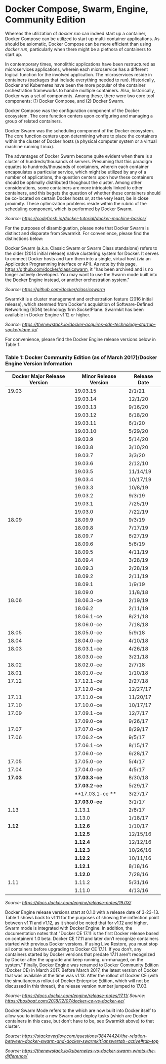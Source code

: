 # Docker Compose, Swarm, Engine, Community Edition #

Whereas the utilization of *docker run* can indeed start up a container, Docker Compose can be utilized to start up multi-container applications. As should be axiomatic, Docker Compose can be more efficient than using *docker run*, particularly when there might be a plethora of containers to start up.

In contemporary times, monolithic applications have been restructured as microservices applications, wherein each microservice has a different logical function for the involved application. The microservices reside in containers (packages that include everything needed to run). Historically, Docker and Kubernetes have been the more popular of the container orchestration frameworks to handle multiple containers. Also, historically, Docker was a set of components. Among these, there were two core tool components: (1) Docker Compose, and (2) Docker Swarm.

Docker Compose was the configuration component of the Docker ecosystem. The core function centers upon configuring and managing a group of related containers.

Docker Swarm was the scheduling component of the Docker ecosystem. The core function centers upon determining where to place the containers within the cluster of Docker hosts (a physical computer system or a virtual machine running Linux).

The advantages of Docker Swarm become quite evident when there is a cluster of hundreds/thousands of servers. Presuming that this paradigm equates to hundreds/thousands of containers, wherein each container encapsulates a particular service, which might be utilized by any of a number of applications, the question centers upon how these containers should be optimally distributed thoughout the cluster. Among other considerations, some containers are more intricately linked to other containers, and this begets the question of whether these containers should be co-located on certain Docker hosts or, at the very least, be in close proximity. These optimization problems reside within the rubric of the scheduling component, which is performed by Docker Swarm.

*Source: https://codefresh.io/docker-tutorial/docker-machine-basics/*

For the purposes of disambiguation, please note that Docker Swarm is distinct and disparate from Swarmkit. For convenience, please find the distinctions below:

Docker Swarm (a.k.a. Classic Swarm or Swarm Class standalone) refers to the older (2014 initial release) native clustering system for Docker. It serves to connect Docker hosts and turn them into a single, virtual host (via an Application Programming Interface or API). As note by this page, https://github.com/docker/classicswarm, it "has been archived and is no longer actively developed. You may want to use the Swarm mode built into the Docker Engine instead, or another orchestration system."

*Source: https://github.com/docker/classicswarm*

Swarmkit is a cluster management and orchestration feature (2016 initial release), which stemmed from Docker's acquisition of Software-Defined Networking (SDN) technology firm SocketPlane. Swarmkit has been available in Docker Engine v1.12 or higher.

*Source: https://thenewstack.io/docker-acquires-sdn-technology-startup-socketplane-io/*

For convenience, please find the Docker Engine release versions below in Table 1: 

### Table 1: Docker Community Edition (as of March 2017)/Docker Engine Version Information ###

| Docker Major Release Version | Minor Release Version | Release Date |
|--------------------------------------|-----------------------|--------------|
| 19.03                                | 19.03.15              | 2/1/21       |
|                                      | 19.03.14              | 12/1/20      |
|                                      | 19.03.13              | 9/16/20      |
|                                      | 19.03.12              | 6/18/20      |
|                                      | 19.03.11              | 6/1/20       |
|                                      | 19.03.10              | 5/29/20      |
|                                      | 19.03.9               | 5/14/20      |
|                                      | 19.03.8               | 3/10/20      |
|                                      | 19.03.7               | 3/3/20       |
|                                      | 19.03.6               | 2/12/10      |
|                                      | 19.03.5               | 11/14/19     |
|                                      | 19.03.4               | 10/17/19     |
|                                      | 19.03.3               | 10/8/19      |
|                                      | 19.03.2               | 9/3/19       |
|                                      | 19.03.1               | 7/25/19      |
|                                      | 19.03.0               | 7/22/19      |
| 18.09                                | 18.09.9               | 9/3/19       |
|                                      | 18.09.8               | 7/17/19      |
|                                      | 18.09.7               | 6/27/19      |
|                                      | 18.09.6               | 5/6/19       |
|                                      | 18.09.5               | 4/11/19      |
|                                      | 18.09.4               | 3/28/19      |
|                                      | 18.09.3               | 2/28/19      |
|                                      | 18.09.2               | 2/11/19      |
|                                      | 18.09.1               | 1/9/19       |
|                                      | 18.09.0               | 11/8/18      |
| 18.06                                | 18.06.3-ce            | 2/19/19      |
|                                      | 18.06.2               | 2/11/19      |
|                                      | 18.06.1-ce            | 8/21/18      |
|                                      | 18.06.0-ce            | 7/18/18      |
| 18.05                                | 18.05.0-ce            | 5/9/18       |
| 18.04                                | 18.04.0-ce            | 4/10/18      |
| 18.03                                | 18.03.1-ce            | 4/26/18      |
|                                      | 18.03.0-ce            | 3/21/18      |
| 18.02                                | 18.02.0-ce            | 2/7/18       |
| 18.01                                | 18.01.0-ce            | 1/10/18      |
| 17.12                                | 17.12.1-ce            | 2/27/18      |
|                                      | 17.12.0-ce            | 12/27/17     |
| 17.11                                | 17.11.0-ce            | 11/20/17     |
| 17.10                                | 17.10.0-ce            | 10/17/17     |
| 17.09                                | 17.09.1-ce            | 12/7/17      |
|                                      | 17.09.0-ce            | 9/26/17      |
| 17.07                                | 17.07.0-ce            | 8/29/17      |
| 17.06                                | 17.06.2-ce            | 9/5/17       |
|                                      | 17.06.1-ce            | 8/15/17      |
|                                      | 17.06.0-ce            | 6/28/17      |
| 17.05                                | 17.05.0-ce            | 5/4/17       |
| 17.04                                | 17.04.0-ce            | 4/5/17       |
| **17.03**                                | **17.03.3-ce**            | 8/30/18      |
|                                      | **17.03.2-ce**            | 5/29/17      |
|                                      | **17.03.1-ce **           | 3/27/17      |
|                                      | **17.03.0-ce**            | 3/1/17       |
| 1.13                                 | 1.13.1                | 2/8/17       |
|                                      | 1.13.0                | 1/18/17      |
| **1.12**                                 | **1.12.6**                | 1/10/17      |
|                                      | **1.12.5**                | 12/15/16     |
|                                      | **1.12.4**                | 12/12/16     |
|                                      | **1.12.3**                | 10/26/16     |
|                                      | **1.12.2**                | 10/11/16     |
|                                      | **1.12.1**                | 8/18/16      |
|                                      | **1.12.0**                | 7/28/16      |
| 1.11                                 | 1.11.2                | 5/31/16      |
|                                      | 1.11.0                | 4/13/16      |

*Source: https://docs.docker.com/engine/release-notes/19.03/*

Docker Engine release versions start at 0.1.0 with a release date of 3-23-13. Table 1 shows back to v1.11 for the purposes of showing the iinflection point between v1.11 and v1.12, as it should be noted that for v1.12 and higher, Swarm mode is integrated with Docker Engine. In addition, the documentation notes that "Docker CE 17.11 is the first Docker release based on containerd 1.0 beta. Docker CE 17.11 and later don’t recognize containers started with previous Docker versions. If using Live Restore, you must stop all containers before upgrading to Docker CE 17.11. If you don’t, any containers started by Docker versions that predate 17.11 aren’t recognized by Docker after the upgrade and keep running, un-managed, on the system." Finally, Docker Engine was renamed to Docker Community Edition (Docker CE) in March 2017. Before March 2017, the latest version of Docker that was available at the time was v1.13. After the rollout of Docker CE (with the simultaneous rollout of Docker Enterprise Edition, which will not be discussed in this thread), the release version number jumped to 17.03.

*Source: https://docs.docker.com/engine/release-notes/17.11/*
*Source: https://boxboat.com/2018/12/07/docker-ce-vs-docker-ee/*



Docker Swarm Mode refers to the which are now built into Docker itself to allow you to initiate a new Swarm and deploy tasks (which are Docker containers in this case, but don't have to be, see Swarmkit above) to that cluster.

*Source: https://stackoverflow.com/questions/38474424/the-relation-between-docker-swarm-and-docker-swarmkit?answertab=active#tab-top*






*Source: https://thenewstack.io/kubernetes-vs-docker-swarm-whats-the-difference/*



